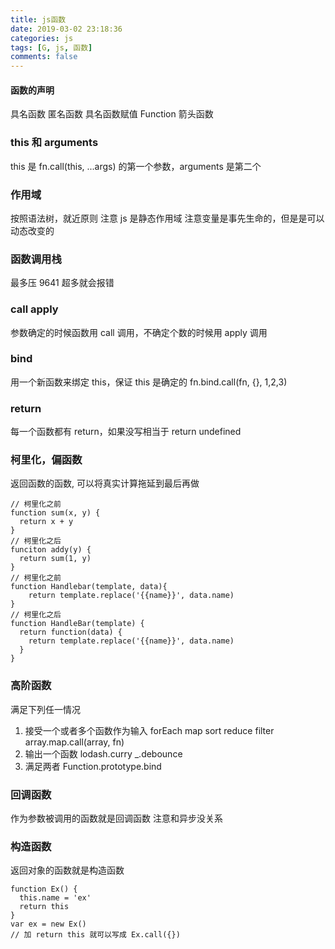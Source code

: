 ```yaml
---
title: js函数
date: 2019-03-02 23:18:36
categories: js
tags: [G, js, 函数]
comments: false
---
```


#### 函数的声明

具名函数 匿名函数 具名函数赋值 Function 箭头函数

### this 和 arguments

this 是 fn.call(this, ...args) 的第一个参数，arguments 是第二个

### 作用域

按照语法树，就近原则
注意 js 是静态作用域
注意变量是事先生命的，但是是可以动态改变的

### 函数调用栈

最多压 9641 超多就会报错

### call apply

参数确定的时候函数用 call 调用，不确定个数的时候用 apply 调用

### bind

用一个新函数来绑定 this，保证 this 是确定的
fn.bind.call(fn, {}, 1,2,3)

### return

每一个函数都有 return，如果没写相当于 return undefined

### 柯里化，偏函数

返回函数的函数, 可以将真实计算拖延到最后再做

```
// 柯里化之前
function sum(x, y) {
  return x + y
}
// 柯里化之后
funciton addy(y) {
  return sum(1, y)
}
// 柯里化之前
function Handlebar(template, data){
    return template.replace('{{name}}', data.name)
}
// 柯里化之后
function HandleBar(template) {
  return function(data) {
    return template.replace('{{name}}', data.name)
  }
}
```

### 高阶函数
满足下列任一情况
1. 接受一个或者多个函数作为输入
    forEach map sort reduce filter
    array.map.call(array, fn)
2. 输出一个函数
    lodash.curry _.debounce
3. 满足两者
    Function.prototype.bind

### 回调函数
作为参数被调用的函数就是回调函数
注意和异步没关系

### 构造函数
返回对象的函数就是构造函数
```
function Ex() {
  this.name = 'ex'
  return this
}
var ex = new Ex()
// 加 return this 就可以写成 Ex.call({}) 
```

